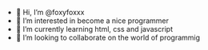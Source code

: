 - 👋 Hi, I’m @foxyfoxxx
- 👀 I’m interested in become a nice programmer
- 🌱 I’m currently learning html, css and javascript
- 💞️ I’m looking to collaborate on the world of programmig
<!---
foxyfoxxx/foxyfoxxx is a ✨ special ✨ repository because its `README.md` (this file) appears on your GitHub profile.
You can click the Preview link to take a look at your changes.
--->
